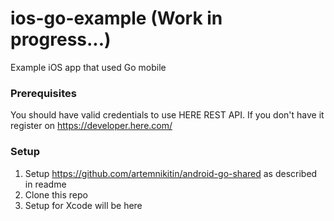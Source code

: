 # ios-go-example (Work in progress...)     
Example iOS app that used Go mobile

### Prerequisites
You should have valid credentials to use HERE REST API. If you don't have it register on https://developer.here.com/

### Setup
1. Setup https://github.com/artemnikitin/android-go-shared as described in readme
2. Clone this repo  
3. Setup for Xcode will be here
